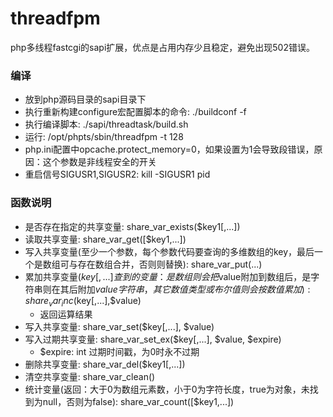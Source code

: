 # threadfpm
php多线程fastcgi的sapi扩展，优点是占用内存少且稳定，避免出现502错误。

### 编译
* 放到php源码目录的sapi目录下
* 执行重新构建configure宏配置脚本的命令: ./buildconf -f
* 执行编译脚本: ./sapi/threadtask/build.sh
* 运行: /opt/phpts/sbin/threadfpm -t 128
* php.ini配置中opcache.protect_memory=0，如果设置为1会导致段错误，原因：这个参数是非线程安全的开关
* 重启信号SIGUSR1,SIGUSR2: kill -SIGUSR1 pid

### 函数说明
* 是否存在指定的共享变量: share_var_exists($key1[,...])
* 读取共享变量: share_var_get([$key1,...])
* 写入共享变量(至少一个参数，每个参数代码要查询的多维数组的key，最后一个是数组可与存在数组合并，否则则替换): share_var_put(...)
* 累加共享变量($key[,...]查到的变量：是数组则会把$value附加到数组后，是字符串则在其后附加$value字符串，其它数值类型或布尔值则会按数值累加): share_var_inc($key[,...],$value)
  * 返回运算结果
* 写入共享变量: share_var_set($key[,...], $value)
* 写入过期共享变量: share_var_set_ex($key[,...], $value, $expire)
  * $expire: int 过期时间戳，为0时永不过期
* 删除共享变量: share_var_del($key1[,...])
* 清空共享变量: share_var_clean()
* 统计变量(返回：大于0为数组元素数，小于0为字符长度，true为对象，未找到为null，否则为false): share_var_count([$key1,...])

